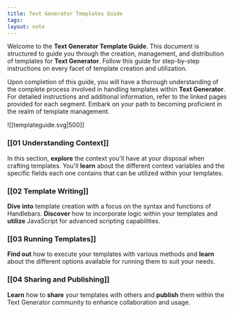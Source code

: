 ```yaml
---
title: Text Generator Templates Guide
tags: 
layout: note 
---
```

Welcome to the **Text Generator Template Guide**. This document is structured to guide you through the creation, management, and distribution of templates for **Text Generator**. Follow this guide for step-by-step instructions on every facet of template creation and utilization.

Upon completion of this guide, you will have a thorough understanding of the complete process involved in handling templates within **Text Generator**. For detailed instructions and additional information, refer to the linked pages provided for each segment. Embark on your path to becoming proficient in the realm of template management.


![[templateguide.svg|500]]
### [[01 Understanding Context]]
In this section, **explore** the context you'll have at your disposal when crafting templates. You'll **learn** about the different context variables and the specific fields each one contains that can be utilized within your templates.

### [[02 Template Writing]]
**Dive into** template creation with a focus on the syntax and functions of Handlebars. **Discover** how to incorporate logic within your templates and **utilize** JavaScript for advanced scripting capabilities.

### [[03 Running Templates]]
**Find out** how to execute your templates with various methods and **learn** about the different options available for running them to suit your needs.

### [[04 Sharing and Publishing]]
**Learn** how to **share** your templates with others and **publish** them within the Text Generator community to enhance collaboration and usage.



